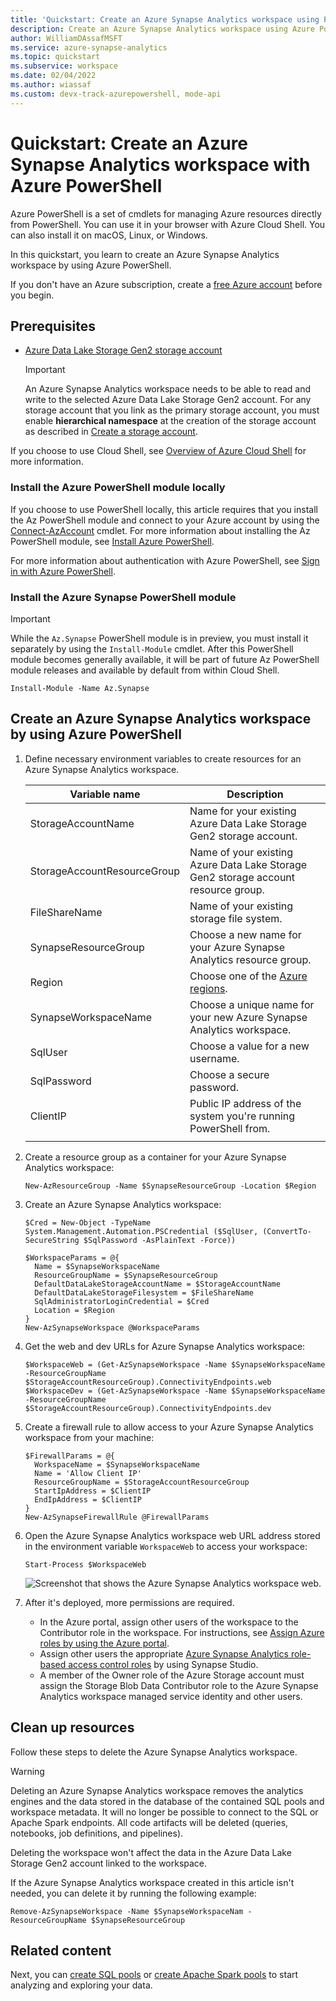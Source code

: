 ```yaml
---
title: 'Quickstart: Create an Azure Synapse Analytics workspace using PowerShell'
description: Create an Azure Synapse Analytics workspace using Azure PowerShell by following the steps in this article.
author: WilliamDAssafMSFT
ms.service: azure-synapse-analytics
ms.topic: quickstart
ms.subservice: workspace
ms.date: 02/04/2022
ms.author: wiassaf
ms.custom: devx-track-azurepowershell, mode-api
---
```


# Quickstart: Create an Azure Synapse Analytics workspace with Azure PowerShell

Azure PowerShell is a set of cmdlets for managing Azure resources directly from PowerShell. You can use it in your browser with Azure Cloud Shell. You can also install it on macOS, Linux, or Windows.

In this quickstart, you learn to create an Azure Synapse Analytics workspace by using Azure PowerShell.

If you don't have an Azure subscription, create a [free Azure account](https://azure.microsoft.com/free/) before you begin.

## Prerequisites

- [Azure Data Lake Storage Gen2 storage account](../storage/common/storage-account-create.md)

    > [!IMPORTANT]
    > An Azure Synapse Analytics workspace needs to be able to read and write to the selected Azure Data Lake Storage Gen2 account. For any storage account that you link as the primary storage account, you must enable **hierarchical namespace** at the creation of the storage account as described in [Create a storage account](../storage/common/storage-account-create.md?tabs=azure-powershell#create-a-storage-account).

If you choose to use Cloud Shell, see [Overview of Azure Cloud Shell](../cloud-shell/overview.md) for more information.

### Install the Azure PowerShell module locally

If you choose to use PowerShell locally, this article requires that you install the Az PowerShell module and connect to your Azure account by using the [Connect-AzAccount](/powershell/module/az.accounts/connect-azaccount) cmdlet. For more information about installing the Az PowerShell module, see [Install Azure PowerShell](/powershell/azure/install-azure-powershell).

For more information about authentication with Azure PowerShell, see [Sign in with Azure PowerShell](/powershell/azure/authenticate-azureps).

### Install the Azure Synapse PowerShell module

> [!IMPORTANT]
> While the `Az.Synapse` PowerShell module is in preview, you must install it separately by using the `Install-Module` cmdlet. After this PowerShell module becomes generally available, it will be part of future Az PowerShell module releases and available by default from within Cloud Shell.

```azurepowershell-interactive
Install-Module -Name Az.Synapse
```

## Create an Azure Synapse Analytics workspace by using Azure PowerShell

1. Define necessary environment variables to create resources for an Azure Synapse Analytics workspace.

   |        Variable name        |                                                 Description                                                 |
   | --------------------------- | ----------------------------------------------------------------------------------------------------------- |
   | StorageAccountName          | Name for your existing Azure Data Lake Storage Gen2 storage account.                                                           |
   | StorageAccountResourceGroup | Name of your existing Azure Data Lake Storage Gen2 storage account resource group.                                             |
   | FileShareName               | Name of your existing storage file system.                                                                  |
   | SynapseResourceGroup        | Choose a new name for your Azure Synapse Analytics resource group.                                                    |
   | Region                      | Choose one of the [Azure regions](https://azure.microsoft.com/global-infrastructure/geographies/#overview). |
   | SynapseWorkspaceName        | Choose a unique name for your new Azure Synapse Analytics workspace.                                                  |
   | SqlUser                     | Choose a value for a new username.                                                                          |
   | SqlPassword                 | Choose a secure password.                                                                                   |
   | ClientIP                    | Public IP address of the system you're running PowerShell from.                                             |
   |                             |                                                                                                             |

1. Create a resource group as a container for your Azure Synapse Analytics workspace:

   ```azurepowershell-interactive
   New-AzResourceGroup -Name $SynapseResourceGroup -Location $Region
   ```

1. Create an Azure Synapse Analytics workspace:

   ```azurepowershell-interactive
   $Cred = New-Object -TypeName System.Management.Automation.PSCredential ($SqlUser, (ConvertTo-SecureString $SqlPassword -AsPlainText -Force))

   $WorkspaceParams = @{
     Name = $SynapseWorkspaceName
     ResourceGroupName = $SynapseResourceGroup
     DefaultDataLakeStorageAccountName = $StorageAccountName
     DefaultDataLakeStorageFilesystem = $FileShareName
     SqlAdministratorLoginCredential = $Cred
     Location = $Region
   }
   New-AzSynapseWorkspace @WorkspaceParams
   ```

1. Get the web and dev URLs for Azure Synapse Analytics workspace:

   ```azurepowershell-interactive
   $WorkspaceWeb = (Get-AzSynapseWorkspace -Name $SynapseWorkspaceName -ResourceGroupName $StorageAccountResourceGroup).ConnectivityEndpoints.web
   $WorkspaceDev = (Get-AzSynapseWorkspace -Name $SynapseWorkspaceName -ResourceGroupName $StorageAccountResourceGroup).ConnectivityEndpoints.dev
   ```

1. Create a firewall rule to allow access to your Azure Synapse Analytics workspace from your machine:

   ```azurepowershell-interactive
   $FirewallParams = @{
     WorkspaceName = $SynapseWorkspaceName
     Name = 'Allow Client IP'
     ResourceGroupName = $StorageAccountResourceGroup
     StartIpAddress = $ClientIP
     EndIpAddress = $ClientIP
   }
   New-AzSynapseFirewallRule @FirewallParams
   ```

1. Open the Azure Synapse Analytics workspace web URL address stored in the environment variable `WorkspaceWeb` to
   access your workspace:

   ```azurepowershell-interactive
   Start-Process $WorkspaceWeb
   ```

   ![Screenshot that shows the Azure Synapse Analytics workspace web.](media/quickstart-create-synapse-workspace-powershell/create-workspace-powershell-1.png)

1. After it's deployed, more permissions are required.

   - In the Azure portal, assign other users of the workspace to the Contributor role in the workspace. For instructions, see [Assign Azure roles by using the Azure portal](../role-based-access-control/role-assignments-portal.yml).
   - Assign other users the appropriate [Azure Synapse Analytics role-based access control roles](security/synapse-workspace-synapse-rbac-roles.md) by using Synapse Studio.
   - A member of the Owner role of the Azure Storage account must assign the Storage Blob Data Contributor role to the Azure Synapse Analytics workspace managed service identity and other users.

## Clean up resources

Follow these steps to delete the Azure Synapse Analytics workspace.

> [!WARNING]
> Deleting an Azure Synapse Analytics workspace removes the analytics engines and the data stored in the database of the contained SQL pools and workspace metadata. It will no longer be possible to connect to the SQL or Apache Spark endpoints. All code artifacts will be deleted (queries, notebooks, job definitions, and pipelines).
>
> Deleting the workspace won't affect the data in the Azure Data Lake Storage Gen2 account linked to the workspace.

If the Azure Synapse Analytics workspace created in this article isn't needed, you can delete it by running
the following example:

```azurepowershell-interactive
Remove-AzSynapseWorkspace -Name $SynapseWorkspaceNam -ResourceGroupName $SynapseResourceGroup
```

## Related content

Next, you can [create SQL pools](quickstart-create-sql-pool-studio.md) or [create Apache Spark pools](quickstart-create-apache-spark-pool-studio.md) to start analyzing and exploring your data.
